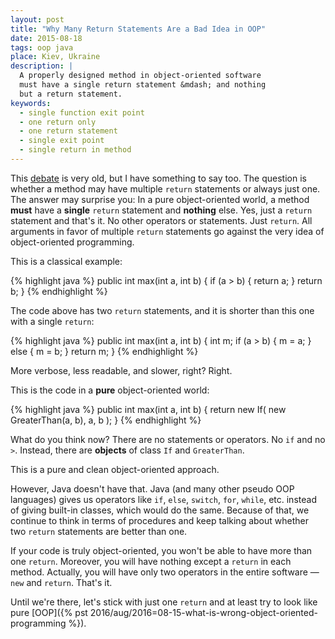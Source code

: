 ```yaml
---
layout: post
title: "Why Many Return Statements Are a Bad Idea in OOP"
date: 2015-08-18
tags: oop java
place: Kiev, Ukraine
description: |
  A properly designed method in object-oriented software
  must have a single return statement &mdash; and nothing
  but a return statement.
keywords:
  - single function exit point
  - one return only
  - one return statement
  - single exit point
  - single return in method
---
```


This [debate](http://programmers.stackexchange.com/questions/118703)
is very old, but I have something to say too. The question
is whether a method may have multiple `return` statements or always
just one. The answer may surprise you: In a pure object-oriented
world, a method **must** have a **single** `return` statement and **nothing** else.
Yes, just a `return` statement and that's it. No other operators
or statements. Just `return`. All arguments in favor of multiple
`return` statements go against the very idea of object-oriented programming.

<!--more-->

This is a classical example:

{% highlight java %}
public int max(int a, int b) {
  if (a > b) {
    return a;
  }
  return b;
}
{% endhighlight %}

The code above has two `return` statements, and it is shorter than this one
with a single `return`:

{% highlight java %}
public int max(int a, int b) {
  int m;
  if (a > b) {
    m = a;
  } else {
    m = b;
  }
  return m;
}
{% endhighlight %}

More verbose, less readable, and slower, right? Right.

This is the code in a **pure** object-oriented world:

{% highlight java %}
public int max(int a, int b) {
  return new If(
    new GreaterThan(a, b),
    a, b
  );
}
{% endhighlight %}

What do you think now? There are no statements or operators. No `if` and no `>`.
Instead, there are **objects** of class `If` and `GreaterThan`.

This is a pure and clean object-oriented approach.

However, Java doesn't have that. Java (and many other pseudo OOP languages)
gives us operators like `if`, `else`, `switch`, `for`, `while`, etc. instead
of giving built-in classes, which would do the same. Because of that, we continue
to think in terms of procedures and keep talking about whether
two `return` statements are better than one.

If your code is truly object-oriented, you won't be able to have more than
one `return`. Moreover, you will have nothing except a `return` in each method.
Actually, you will have only two operators in the entire
software &mdash; `new` and `return`. That's it.

Until we're there, let's stick with just one `return` and at least try to look
like pure [OOP]({% pst 2016/aug/2016=08-15-what-is-wrong-object-oriented-programming %}).
